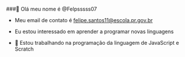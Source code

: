 ###👋 Olá meu nome é @Felpsssss07

- Meu email de contato é felipe.santos11@escola.pr.gov.br 

- Eu estou interessado em aprender a programar novas linguagens 

- 🔭 Estou trabalhando na programação da linguagem de JavaScript e Scratch
